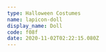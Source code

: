 ```yaml
---
type: Halloween Costumes
name: lapicon-doll
display_name: Doll
code: f08f
date: 2020-11-02T02:22:15.080Z
---
```


